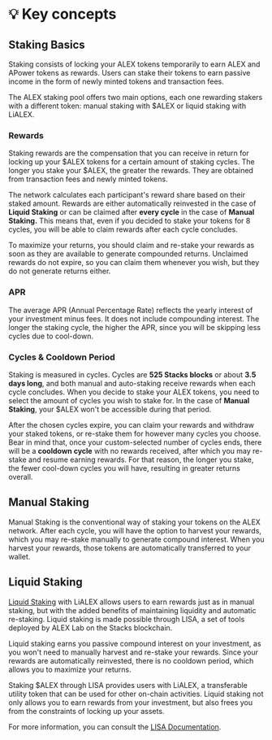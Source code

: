 # 💡 Key concepts

## Staking Basics

Staking consists of locking your ALEX tokens temporarily to earn ALEX and APower tokens as rewards. Users can stake their tokens to earn passive income in the form of newly minted tokens and transaction fees. 

The ALEX staking pool offers two main options, each one rewarding stakers with a different token: manual staking with $ALEX or liquid staking with LiALEX. 

### Rewards

Staking rewards are the compensation that you can receive in return for locking up your $ALEX tokens for a certain amount of staking cycles. The longer you stake your $ALEX, the greater the rewards. They are obtained from transaction fees and newly minted tokens. 

The network calculates each participant's reward share based on their staked amount. Rewards are either automatically reinvested in the case of **Liquid Staking** or can be claimed after **every cycle** in the case of **Manual Staking.** This means that, even if you decided to stake your tokens for 8 cycles, you will be able to claim rewards after each cycle concludes. 

To maximize your returns, you should claim and re-stake your rewards as soon as they are available to generate compounded returns. Unclaimed rewards do not expire, so you can claim them whenever you wish, but they do not generate returns either.

### APR

The average APR (Annual Percentage Rate) reflects the yearly interest of your investment minus fees. It does not include compounding interest. The longer the staking cycle, the higher the APR, since you will be skipping less cycles due to cool-down.

<!-- 
### APY

The APY (Annual Percentage Yield) reflects your potential earnings from staking in one year,including compounding interest. You will notice that the APY is higher than the APR.

-->

### Cycles & Cooldown Period

Staking is measured in cycles. Cycles are **525 Stacks blocks** or about **3.5 days long**, and both manual and auto-staking receive rewards when each cycle concludes. When you decide to stake your ALEX tokens, you need to select the amount of cycles you wish to stake for. In the case of **Manual Staking**, your $ALEX won't be accessible during that period. 

After the chosen cycles expire, you can claim your rewards and withdraw your staked tokens, or re-stake them for however many cycles you choose. Bear in mind that, once your custom-selected number of cycles ends, there will be a **cooldown cycle** with no rewards received, after which you may re-stake and resume earning rewards. For that reason, the longer you stake, the fewer cool-down cycles you will have, resulting in greater returns overall.

## Manual Staking

Manual Staking is the conventional way of staking your tokens on the ALEX network. After each cycle, you will have the option to harvest your rewards, which you may re-stake manually to generate compound interest. When you harvest your rewards, those tokens are automatically transferred to your wallet.

## Liquid Staking

[Liquid Staking](https://app.lisalab.io/li/alex/staking) with LiALEX allows users to earn rewards just as in manual staking, but with the added benefits of maintaining liquidity and automatic re-staking. Liquid staking is made possible through LISA, a set of tools deployed by ALEX Lab on the Stacks blockchain.

Liquid staking earns you passive compound interest on your investment, as you won't need to manually harvest and re-stake your rewards. Since your rewards are automatically reinvested, there is no cooldown period, which allows you to maximize your returns.

Staking $ALEX through LISA provides users with LiALEX, a transferable utility token that can be used for other on-chain activities. Liquid staking not only allows you to earn rewards from your investment, but also frees you from the constraints of locking up your assets.

For more information, you can consult the [LISA Documentation](https://docs.lisalab.io/).

